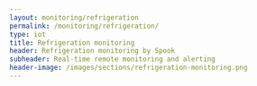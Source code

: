 ```yaml
---
layout: monitoring/refrigeration
permalink: /monitoring/refrigeration/
type: iot
title: Refrigeration monitoring
header: Refrigeration monitoring by Spook 
subheader: Real-time remote monitoring and alerting
header-image: /images/sections/refrigeration-monitoring.png
---
```

